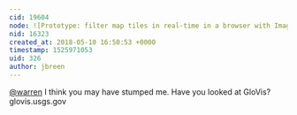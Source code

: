 ```yaml
---
cid: 19604
node: ![Prototype: filter map tiles in real-time in a browser with ImageSequencer (NDVI Landsat)](../notes/warren/05-10-2018/prototype-filter-map-tiles-in-real-time-in-a-browser-with-imagesequencer-ndvi-landsat)
nid: 16323
created_at: 2018-05-10 16:50:53 +0000
timestamp: 1525971053
uid: 326
author: jbreen
---
```


[@warren](/profile/warren) I think you may have stumped me. Have you looked at GloVis? glovis.usgs.gov